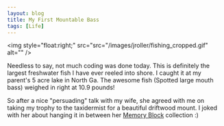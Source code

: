 ```yaml
---
layout: blog
title: My First Mountable Bass
tags: [Life]
---
```


<img style="float:right;" src="src="/images/jroller/fishing_cropped.gif" alt="" /> 
<p>Needless to say, not much coding was done today. This is definitely the largest freshwater fish I have ever reeled into shore. I caught it at my parent's 5 acre lake in North Ga. The awesome fish (Spotted large mouth bass) weighed in right at 10.9 pounds!</p> 

<p>So after a nice "persuading" talk with my wife, she agreed with me on taking my trophy to the taxidermist for a beautiful driftwood mount. I joked with her about hanging it in between her <a href="http://www.siddickens.com/en/tiles_new.php">Memory Block</a> collection :)</p> 


<br style="clear:both;"/>
